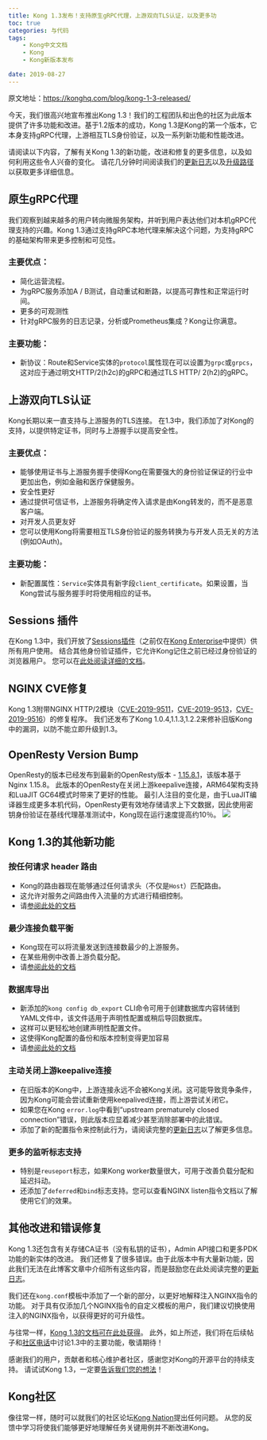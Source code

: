 ```yaml
---
title: Kong 1.3发布！支持原生gRPC代理，上游双向TLS认证，以及更多功
toc: true
categories: 与代码
tags: 
	- Kong中文文档
	- Kong
	- Kong新版本发布

date: 2019-08-27
---
```


原文地址：https://konghq.com/blog/kong-1-3-released/

今天，我们很高兴地宣布推出Kong 1.3！我们的工程团队和出色的社区为此版本提供了许多功能和改进。基于1.2版本的成功，Kong 1.3是Kong的第一个版本，它本身支持gRPC代理，上游相互TLS身份验证，以及一系列新功能和性能改进。

请阅读以下内容，了解有关Kong 1.3的新功能，改进和修复的更多信息，以及如何利用这些令人兴奋的变化。
请花几分钟时间阅读我们的[更新日志](https://github.com/Kong/kong/blob/1.3.0/CHANGELOG.md#130)以及[升级路径](https://github.com/Kong/kong/blob/1.3.0/UPGRADE.md#upgrade-to-13)以获取更多详细信息。

## 原生gRPC代理

我们观察到越来越多的用户转向微服务架构，并听到用户表达他们对本机gRPC代理支持的兴趣。Kong 1.3通过支持gRPC本地代理来解决这个问题，为支持gRPC的基础架构带来更多控制和可见性。

### 主要优点：

- 简化运营流程。
- 为gRPC服务添加A / B测试，自动重试和断路，以提高可靠性和正常运行时间。
- 更多的可观测性
- 针对gRPC服务的日志记录，分析或Prometheus集成？Kong让你满意。

### 主要功能：

- 新协议：Route和Service实体的`protocol`属性现在可以设置为`grpc`或`grpcs`，这对应于通过明文HTTP/2(h2c)的gRPC和通过TLS HTTP/ 2(h2)的gRPC。

## 上游双向TLS认证

Kong长期以来一直支持与上游服务的TLS连接。
在1.3中，我们添加了对Kong的支持，以提供特定证书，同时与上游握手以提高安全性。

### 主要优点：

- 能够使用证书与上游服务握手使得Kong在需要强大的身份验证保证的行业中更加出色，例如金融和医疗保健服务。
- 安全性更好
- 通过提供可信证书，上游服务将确定传入请求是由Kong转发的，而不是恶意客户端。
- 对开发人员更友好
- 您可以使用Kong将需要相互TLS身份验证的服务转换为与开发人员无关的方法(例如OAuth)。

### 主要功能：

- 新配置属性：`Service`实体具有新字段`client_certificate`。如果设置，当Kong尝试与服务握手时将使用相应的证书。

## Sessions 插件

在Kong 1.3中，我们开放了[Sessions插件](https://github.com/Kong/kong-plugin-session)（之前仅在[Kong Enterprise](https://konghq.com/kong-enterprise/)中提供）供所有用户使用。
结合其他身份验证插件，它允许Kong记住之前已经过身份验证的浏览器用户。
您可以在[此处阅读详细的文档](https://docs.konghq.com/hub/kong-inc/session/)。

## NGINX CVE修复

Kong 1.3附带NGINX HTTP/2模块（[CVE-2019-9511](http://cve.mitre.org/cgi-bin/cvename.cgi?name=CVE-2019-9511)，[CVE-2019-9513](http://cve.mitre.org/cgi-bin/cvename.cgi?name=CVE-2019-9513)，[CVE-2019-9516](http://cve.mitre.org/cgi-bin/cvename.cgi?name=CVE-2019-9516)）的修复程序。
我们还发布了Kong 1.0.4,1.1.3,1.2.2来修补旧版Kong中的漏洞，以防不能立即升级到1.3。

## OpenResty Version Bump

OpenResty的版本已经发布到最新的OpenResty版本 - [1.15.8.1](https://openresty.org/en/ann-1015008001.html)，该版本基于Nginx 1.15.8。
此版本的OpenResty在关闭上游keepalive连接，ARM64架构支持和LuaJIT GC64模式时带来了更好的性能。
最引人注目的变化是，由于LuaJIT编译器生成更多本机代码，OpenResty更有效地存储请求上下文数据，因此使用密钥身份验证在基线代理基准测试中，Kong现在运行速度提高约10％。
![](https://quip.com/blob/SHPAAAnUJ6J/u3CLa2gdWXVrKGn86hZdhw?a=ciuW3AoK5D202gwY9eqIe2YhcYMEqafpa8ufn3rQeoYa)

## Kong 1.3的其他新功能

### 按任何请求 header 路由

- Kong的路由器现在能够通过任何请求头（不仅是`Host`）匹配路由。
- 这允许对服务之间路由传入流量的方式进行精细控制。
- 请[参阅此处的文档](https://docs.konghq.com/1.3.x/proxy/#request-header)

### 最少连接负载平衡

- Kong现在可以将流量发送到连接数最少的上游服务。
- 在某些用例中改善上游负载分配。
- 请[参阅此处的文档](https://docs.konghq.com/1.3.x/admin-api/#update-or-create-upstream)

### 数据库导出

- 新添加的`kong config db_export` CLI命令可用于创建数据库内容转储到YAML文件中，该文件适用于声明性配置或稍后导回数据库。
- 这样可以更轻松地创建声明性配置文件。
- 这使得Kong配置的备份和版本控制变得更加容易
- 请[参阅此处的文档](https://docs.konghq.com/1.3.x/cli/#kong-config)

### 主动关闭上游keepalive连接

- 在旧版本的Kong中，上游连接永远不会被Kong关闭。这可能导致竞争条件，因为Kong可能会尝试重新使用keepalived连接，而上游尝试关闭它。
- 如果您在Kong `error.log`中看到“upstream prematurely closed connection”错误，则此版本应显着减少甚至消除部署中的此错误。
- 添加了新的配置指令来控制此行为，请阅读完整的[更新日志](https://github.com/Kong/kong/blob/1.3.0/CHANGELOG.md#130)以了解更多信息。

### 更多的监听标志支持

- 特别是`reuseport`标志，如果Kong worker数量很大，可用于改善负载分配和延迟抖动。
- 还添加了`deferred`和`bind`标志支持。您可以查看NGINX listen指令文档以了解使用它们的效果。

## 其他改进和错误修复

Kong 1.3还包含有关存储CA证书（没有私钥的证书），Admin API接口和更多PDK功能的新实体的改进。
我们还修复了很多错误。由于此版本中有大量新功能，因此我们无法在此博客文章中介绍所有这些内容，而是鼓励您在此处阅读完整的[更新日志](https://github.com/Kong/kong/blob/1.3.0/CHANGELOG.md#130)。

我们还在`kong.conf`模板中添加了一个新的部分，以更好地解释注入NGINX指令的功能。
对于具有仅添加几个NGINX指令的自定义模板的用户，我们建议切换使用注入的NGINX指令，以获得更好的可升级性。

与往常一样，[Kong 1.3的文档可在此处获得](https://docs.konghq.com/)。
此外，如上所述，我们将在后续帖子和[社区电话](https://konghq.com/community-call/)中讨论1.3中的主要功能，敬请期待！

感谢我们的用户，贡献者和核心维护者社区，感谢您对Kong的开源平台的持续支持。
请试试Kong 1.3，一定要[告诉我们您的想法](https://discuss.konghq.com/)！

## Kong社区

像往常一样，随时可以就我们的社区论坛[Kong Nation](https://discuss.konghq.com/)提出任何问题。
从您的反馈中学习将使我们能够更好地理解任务关键用例并不断改进Kong。










